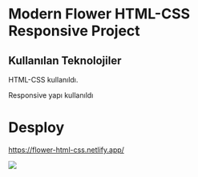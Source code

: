 <h1>Modern Flower HTML-CSS Responsive Project</h1>

<h2>Kullanılan Teknolojiler</h2>

HTML-CSS kullanıldı.

Responsive yapı kullanıldı

# Desploy

https://flower-html-css.netlify.app/

![](screen.gif)

